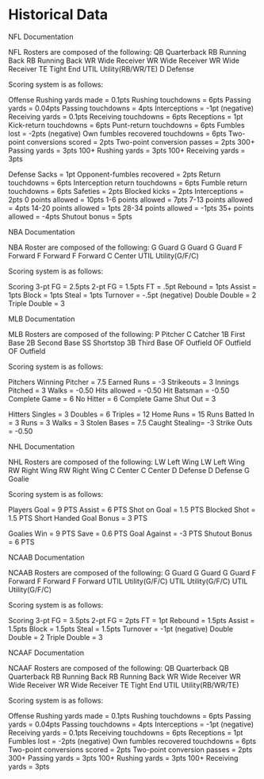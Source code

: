 # Historical Data



NFL Documentation

NFL Rosters are composed of the following: 
QB Quarterback
RB Running Back
RB Running Back
WR Wide Receiver 
WR Wide Receiver 
WR Wide Receiver 
TE Tight End 
UTIL Utility(RB/WR/TE) 
D Defense

Scoring system is as follows:

Offense
Rushing yards made = 0.1pts
Rushing touchdowns = 6pts
Passing yards = 0.04pts
Passing touchdowns = 4pts
Interceptions = -1pt (negative)
Receiving yards = 0.1pts
Receiving touchdowns = 6pts
Receptions = 1pt
Kick-return touchdowns = 6pts
Punt-return touchdowns = 6pts
Fumbles lost = -2pts (negative)
Own fumbles recovered touchdowns = 6pts
Two-point conversions scored = 2pts
Two-point conversion passes = 2pts
300+ Passing yards = 3pts
100+ Rushing yards = 3pts
100+ Receiving yards = 3pts

Defense
Sacks = 1pt
Opponent-fumbles recovered = 2pts
Return touchdowns = 6pts
Interception return touchdowns = 6pts
Fumble return touchdowns = 6pts
Safeties = 2pts
Blocked kicks = 2pts
Interceptions = 2pts 0 points allowed = 10pts
1-6 points allowed = 7pts
7-13 points allowed = 4pts
14-20 points allowed = 1pts
28-34 points allowed = -1pts
35+ points allowed = -4pts
Shutout bonus = 5pts





NBA Documentation

NBA Roster are composed of the following:
G Guard
G Guard
G Guard
F Forward
F Forward
F Forward
C Center
UTIL Utility(G/F/C)

Scoring system is as follows:

Scoring
3-pt FG = 2.5pts
2-pt FG = 1.5pts
FT = .5pt
Rebound = 1pts
Assist = 1pts
Block = 1pts
Steal = 1pts
Turnover = -.5pt (negative)
Double Double = 2
Triple Double = 3






MLB Documentation

MLB Rosters are composed of the following:
P Pitcher
C Catcher
1B First Base
2B Second Base
SS Shortstop
3B Third Base
OF Outfield
OF Outfield
OF Outfield

Scoring system is as follows:

Pitchers
Winning Pitcher = 7.5
Earned Runs = -3
Strikeouts = 3
Innings Pitched = 3
Walks = -0.50
Hits allowed = -0.50
Hit Batsman = -0.50
Complete Game = 6
No Hitter = 6
Complete Game Shut Out = 3

Hitters
Singles = 3
Doubles = 6
Triples = 12
Home Runs = 15
Runs Batted In = 3
Runs = 3
Walks = 3
Stolen Bases = 7.5
Caught Stealing= -3
Strike Outs = -0.50






NHL Documentation

NHL Rosters are composed of the following:
LW Left Wing
LW Left Wing
RW Right Wing
RW Right Wing
C Center
C Center
D Defense
D Defense
G Goalie

Scoring system is as follows:

Players
Goal = 9 PTS
Assist = 6 PTS
Shot on Goal = 1.5 PTS
Blocked Shot = 1.5 PTS
Short Handed Goal Bonus = 3 PTS

Goalies
Win = 9 PTS
Save = 0.6 PTS
Goal Against = -3 PTS
Shutout Bonus = 6 PTS






NCAAB Documentation

NCAAB Rosters are composed of the following:
G Guard
G Guard
G Guard
F Forward
F Forward
F Forward
UTIL Utility(G/F/C)
UTIL Utility(G/F/C)
UTIL Utility(G/F/C)

Scoring system is as follows:

Scoring
3-pt FG = 3.5pts
2-pt FG = 2pts
FT = 1pt
Rebound = 1.5pts
Assist = 1.5pts
Block = 1.5pts
Steal = 1.5pts
Turnover = -1pt (negative)
Double Double = 2
Triple Double = 3







NCAAF Documentation

NCAAF Rosters are composed of the following:
QB Quarterback
QB Quarterback
RB Running Back
RB Running Back
WR Wide Receiver
WR Wide Receiver
WR Wide Receiver
TE Tight End
UTIL Utility(RB/WR/TE)

Scoring system is as follows:

Offense
Rushing yards made = 0.1pts
Rushing touchdowns = 6pts
Passing yards = 0.04pts
Passing touchdowns = 4pts
Interceptions = -1pt (negative)
Receiving yards = 0.1pts
Receiving touchdowns = 6pts
Receptions = 1pt
Fumbles lost = -2pts (negative)
Own fumbles recovered touchdowns = 6pts
Two-point conversions scored = 2pts
Two-point conversion passes = 2pts
300+ Passing yards = 3pts
100+ Rushing yards = 3pts
100+ Receiving yards = 3pts
